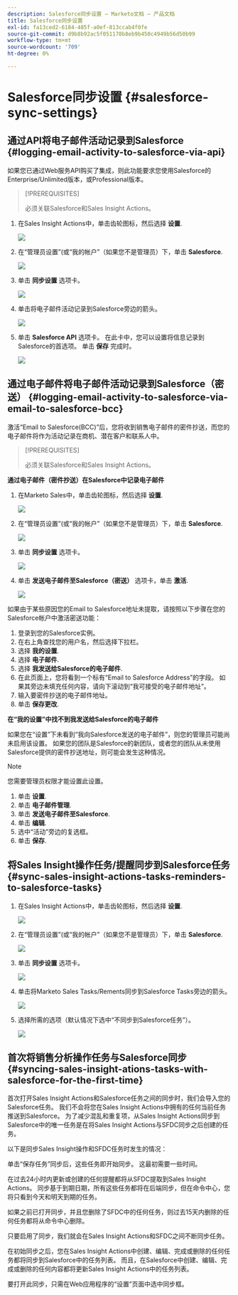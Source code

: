 ```yaml
---
description: Salesforce同步设置 — Marketo文档 — 产品文档
title: Salesforce同步设置
exl-id: fa13ced2-6184-485f-a0ef-813ccab4f0fe
source-git-commit: d9b8b92ac5f051178b8eb9b450c4949b56d50b99
workflow-type: tm+mt
source-wordcount: '709'
ht-degree: 0%

---
```


# Salesforce同步设置 {#salesforce-sync-settings}

## 通过API将电子邮件活动记录到Salesforce {#logging-email-activity-to-salesforce-via-api}

如果您已通过Web服务API购买了集成，则此功能要求您使用Salesforce的Enterprise/Unlimited版本，或Professional版本。

>[!PREREQUISITES]
>
>必须关联Salesforce和Sales Insight Actions。

1. 在Sales Insight Actions中，单击齿轮图标，然后选择 **设置**.

   ![](assets/salesforce-sync-settings-1.png)

1. 在“管理员设置”(或“我的帐户”（如果您不是管理员）下，单击 **Salesforce**.

   ![](assets/salesforce-sync-settings-2.png)

1. 单击 **同步设置** 选项卡。

   ![](assets/salesforce-sync-settings-3.png)

1. 单击将电子邮件活动记录到Salesforce旁边的箭头。

   ![](assets/salesforce-sync-settings-4.png)

1. 单击 **Salesforce API** 选项卡。 在此卡中，您可以设置将信息记录到Salesforce的首选项。 单击 **保存** 完成时。

   ![](assets/salesforce-sync-settings-5.png)

## 通过电子邮件将电子邮件活动记录到Salesforce（密送） {#logging-email-activity-to-salesforce-via-email-to-salesforce-bcc}

激活“Email to Salesforce(BCC)”后，您将收到销售电子邮件的密件抄送，而您的电子邮件将作为活动记录在商机、潜在客户和联系人中。

>[!PREREQUISITES]
>
>必须关联Salesforce和Sales Insight Actions。

**通过电子邮件（密件抄送）在Salesforce中记录电子邮件**

1. 在Marketo Sales中，单击齿轮图标，然后选择 **设置**.

   ![](assets/salesforce-sync-settings-6.png)

1. 在“管理员设置”(或“我的帐户”（如果您不是管理员）下，单击 **Salesforce**.

   ![](assets/salesforce-sync-settings-7.png)

1. 单击 **同步设置** 选项卡。

   ![](assets/salesforce-sync-settings-8.png)

1. 单击 **发送电子邮件至Salesforce（密送）** 选项卡，单击 **激活**.

   ![](assets/salesforce-sync-settings-9.png)

如果由于某些原因您的Email to Salesforce地址未提取，请按照以下步骤在您的Salesforce帐户中激活密送功能：

1. 登录到您的Salesforce实例。
1. 在右上角查找您的用户名，然后选择下拉栏。
1. 选择 **我的设置**.
1. 选择 **电子邮件**.
1. 选择 **我发送给Salesforce的电子邮件**.
1. 在此页面上，您将看到一个标有“Email to Salesforce Address”的字段。 如果其旁边未填充任何内容，请向下滚动到“我可接受的电子邮件地址”。
1. 输入要密件抄送的电子邮件地址。
1. 单击 **保存更改**.

**在“我的设置”中找不到我发送给Salesforce的电子邮件**

如果您在“设置”下未看到“我向Salesforce发送的电子邮件”，则您的管理员可能尚未启用该设置。 如果您的团队是Salesforce的新团队，或者您的团队从未使用Salesforce提供的密件抄送地址，则可能会发生这种情况。

>[!NOTE]
>
>您需要管理员权限才能设置此设置。

1. 单击 **设置**.
1. 单击 **电子邮件管理**.
1. 单击 **发送电子邮件至Salesforce**.
1. 单击 **编辑**.
1. 选中“活动”旁边的复选框。
1. 单击 **保存**.

## 将Sales Insight操作任务/提醒同步到Salesforce任务 {#sync-sales-insight-actions-tasks-reminders-to-salesforce-tasks}

1. 在Sales Insight Actions中，单击齿轮图标，然后选择 **设置**.

   ![](assets/salesforce-sync-settings-10.png)

1. 在“管理员设置”(或“我的帐户”（如果您不是管理员）下，单击 **Salesforce**.

   ![](assets/salesforce-sync-settings-11.png)

1. 单击 **同步设置** 选项卡。

   ![](assets/salesforce-sync-settings-12.png)

1. 单击将Marketo Sales Tasks/Rements同步到Salesforce Tasks旁边的箭头。

   ![](assets/salesforce-sync-settings-13.png)

1. 选择所需的选项（默认情况下选中“不同步到Salesforce任务”）。

   ![](assets/salesforce-sync-settings-14.png)

## 首次将销售分析操作任务与Salesforce同步 {#syncing-sales-insight-ations-tasks-with-salesforce-for-the-first-time}

首次打开Sales Insight Actions和Salesforce任务之间的同步时，我们会导入您的Salesforce任务。 我们不会将您在Sales Insight Actions中拥有的任何当前任务推送到Salesforce。 为了减少混乱和重复项，从Sales Insight Actions同步到Salesforce中的唯一任务是在将Sales Insight Actions与SFDC同步之后创建的任务。

以下是同步Sales Insight操作和SFDC任务时发生的情况：

单击“保存任务”同步后，这些任务即开始同步。 这最初需要一些时间。

在过去24小时内更新或创建的任何提醒都将从SFDC提取到Sales Insight Actions。 同步基于到期日期，所有这些任务都将在后端同步，但在命令中心，您将只看到今天和明天到期的任务。

如果之前已打开同步，并且您删除了SFDC中的任何任务，则过去15天内删除的任何任务都将从命令中心删除。

只要启用了同步，我们就会在Sales Insight Actions和SFDC之间不断同步任务。

在初始同步之后，您在Sales Insight Actions中创建、编辑、完成或删除的任何任务都将同步到Salesforce中的任务列表。 而且，在Salesforce中创建、编辑、完成或删除的任何内容都将更新Sales Insight Actions中的任务列表。

要打开此同步，只需在Web应用程序的“设置”页面中选中同步框。
